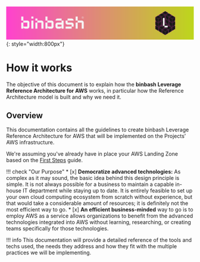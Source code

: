 ![binbash-logo](/assets/images/logos/binbash-leverage-header.png "binbash"){: style="width:800px"}

# How it works
The objective of this document is to explain how the **binbash Leverage Reference Architecture for AWS**
works, in particular how the Reference Architecture model is built and why we need it.

## Overview
This documentation contains all the guidelines to create binbash 
Leverage Reference Architecture for AWS that will be implemented on the 
Projects’ AWS infrastructure.

We're assuming you've already have in place your AWS Landing Zone based on the
[First Steps](/try-leverage/index.md) guide. 

!!! check "Our Purpose"
    * [x] **Democratize advanced technologies:** As complex as it may sound, the basic idea behind this design principle is 
    simple. It is not always possible for a business to maintain a capable in-house IT department while staying up to
    date. It is entirely feasible to set up your own cloud computing ecosystem from scratch without experience, but that
    would take a considerable amount of resources; it is definitely not the most efficient way to go. 
    * [x] **An efficient business-minded** way to go is to employ AWS as a service allows organizations to benefit from
    the advanced technologies integrated into AWS without learning, researching, or creating teams specifically for
    those technologies.

!!! info
    This documentation will provide a detailed reference of the tools and techs used, 
    the needs they address and how they fit with the multiple practices we will be implementing.
